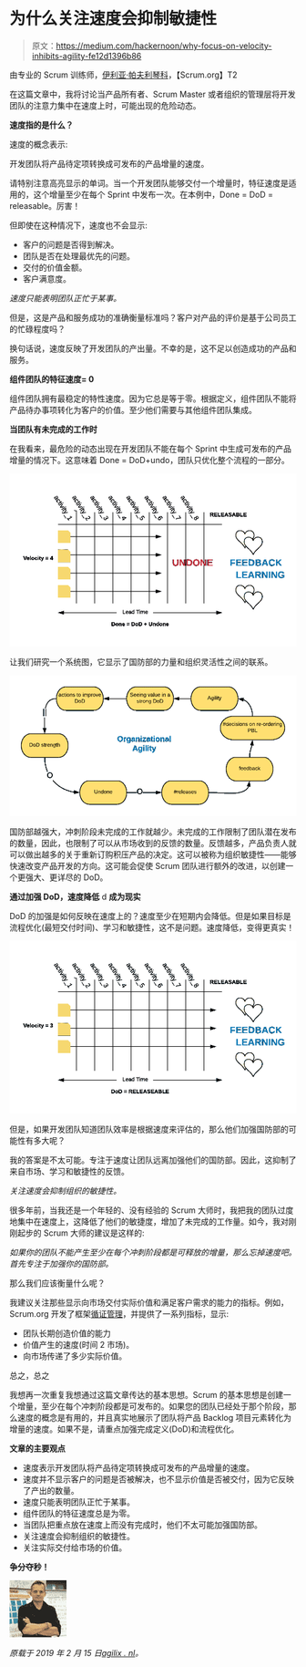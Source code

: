 # 为什么关注速度会抑制敏捷性

> 原文：<https://medium.com/hackernoon/why-focus-on-velocity-inhibits-agility-fe12d1396b86>

由专业的 Scrum 训练师，[伊利亚·帕夫利琴科](https://www.scrum.org/user/144)，【Scrum.org】T2

在这篇文章中，我将讨论当产品所有者、Scrum Master 或者组织的管理层将开发团队的注意力集中在速度上时，可能出现的危险动态。

**速度指的是什么？**

速度的概念表示:

开发团队将产品待定项转换成可发布的产品增量的速度。

请特别注意高亮显示的单词。当一个开发团队能够交付一个增量时，特征速度是适用的，这个增量至少在每个 Sprint 中发布一次。在本例中，Done = DoD = releasable。厉害！

但即使在这种情况下，速度也不会显示:

*   客户的问题是否得到解决。
*   团队是否在处理最优先的问题。
*   交付的价值金额。
*   客户满意度。

*速度只能表明团队正忙于某事。*

但是，这是产品和服务成功的准确衡量标准吗？客户对产品的评价是基于公司员工的忙碌程度吗？

换句话说，速度反映了开发团队的产出量。不幸的是，这不足以创造成功的产品和服务。

**组件团队的特征速度= 0**

组件团队拥有最稳定的特性速度。因为它总是等于零。根据定义，组件团队不能将产品待办事项转化为客户的价值。至少他们需要与其他组件团队集成。

**当团队有未完成的工作时**

在我看来，最危险的动态出现在开发团队不能在每个 Sprint 中生成可发布的产品增量的情况下。这意味着 Done = DoD+undo，团队只优化整个流程的一部分。

![](img/6ba580b693937308d57c9358bd6bfbf7.png)

让我们研究一个系统图，它显示了国防部的力量和组织灵活性之间的联系。

![](img/c2234c2598e5d755378df2f454b752d3.png)

国防部越强大，冲刺阶段未完成的工作就越少。未完成的工作限制了团队潜在发布的数量，因此，也限制了可以从市场收到的反馈的数量。反馈越多，产品负责人就可以做出越多的关于重新订购积压产品的决定。这可以被称为组织敏捷性——能够快速改变产品开发的方向。这可能会促使 Scrum 团队进行额外的改进，以创建一个更强大、更详尽的 DoD。

**通过加强 DoD，速度降低** d **成为现实**

DoD 的加强是如何反映在速度上的？速度至少在短期内会降低。但是如果目标是流程优化(最短交付时间)、学习和敏捷性，这不是问题。速度降低，变得更真实！

![](img/7ba29c34ddba46fb325b095f758d9169.png)

但是，如果开发团队知道团队效率是根据速度来评估的，那么他们加强国防部的可能性有多大呢？

我的答案是不太可能。专注于速度让团队远离加强他们的国防部。因此，这抑制了来自市场、学习和敏捷性的反馈。

*关注速度会抑制组织的敏捷性。*

很多年前，当我还是一个年轻的、没有经验的 Scrum 大师时，我把我的团队过度地集中在速度上，这降低了他们的敏捷度，增加了未完成的工作量。如今，我对刚刚起步的 Scrum 大师的建议是这样的:

*如果你的团队不能产生至少在每个冲刺阶段都是可释放的增量，那么忘掉速度吧。首先专注于加强你的国防部。*

那么我们应该衡量什么呢？

我建议关注那些显示向市场交付实际价值和满足客户需求的能力的指标。例如，Scrum.org 开发了框架[循证管理](https://www.scrum.org/resources/evidence-based-management)，并提供了一系列指标，显示:

*   团队长期创造价值的能力
*   价值产生的速度(时间 2 市场)。
*   向市场传递了多少实际价值。

总之，总之

我想再一次重复我想通过这篇文章传达的基本思想。Scrum 的基本思想是创建一个增量，至少在每个冲刺阶段都是可发布的。如果您的团队已经处于那个阶段，那么速度的概念是有用的，并且真实地展示了团队将产品 Backlog 项目元素转化为增量的速度。如果不是，请重点加强完成定义(DoD)和流程优化。

**文章的主要观点**

*   速度表示开发团队将产品待定项转换成可发布的产品增量的速度。
*   速度并不显示客户的问题是否被解决，也不显示价值是否被交付，因为它反映了产出的数量。
*   速度只能表明团队正忙于某事。
*   组件团队的特征速度总是为零。
*   当团队把重点放在速度上而没有完成时，他们不太可能加强国防部。
*   关注速度会抑制组织的敏捷性。
*   关注实际交付给市场的价值。

**争分夺秒！**

![](img/fa140ea8cb5442c836ba9dbf326d6f93.png)

*原载于 2019 年 2 月 15 日*[*agilix . nl*](https://agilix.nl/uncategorized/why-focus-on-velocity-inhibits-agility/?lang=en)*。*